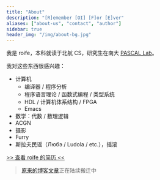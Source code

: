 ```yaml
---
title: "About"
description: "[R]emember [OI] [F]or [E]ver"
aliases: ["about-us", "contact", "author"]
sidebar: true
header_img: "/img/about-bg.jpg"
---
```


我是 roife，本科就读于北航 CS，研究生在南大 [PASCAL Lab](https://pascal-lab.net)。

我对这些东西很感兴趣：

- 计算机
  + 编译器 / 程序分析
  + 程序语言理论 / 函数式编程 / 类型系统
  + HDL / 计算机体系结构 / FPGA
  + Emacs
- 数学：代数 / 数理逻辑
- ACGN
- 摄影
- Furry
- 斯拉夫民谣（Любэ / Ludola / etc.），摇滚

[>> 查看 roife 的简历 <<](https://github.com/roife/resume/blob/master/resume-cn.pdf)

> [原来的博客文章](https://github.com/roife/roife.github.io/tree/master/_posts)正在陆续搬迁中
